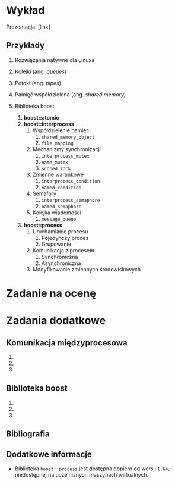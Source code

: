 # Wykład
Prezentacja: [link]

## Przykłady
1. Rozwiązania natywne dla Linuxa
  1. Kolejki (ang. _queues_)
  2. Potoki (ang. _pipes_)
  3. Pamięć współdzielona (ang. _shared memory_)

2. Biblioteka boost
    1. __boost::atomic__
    2. __boost::interprocess__
        1. Współdzielenie pamięci
            1. `shared_memory_object`
            2. `file_mapping`
        2. Mechanizmy synchronizacji
            1. `interprocess_mutex`
            2. `name_mutex`
            3. `scoped_lock`
        3. Zmienne warunkowe
            1. `interprocess_condition`
            2. `named_condition`
        4. Semafory
            1. `interprocess_semaphore`
            2. `named_semaphore`
        5. Kolejka wiadomości
            1. `message_queue`
    3. __boost::process__
        1. Uruchamianie procesu
            1. Pojedynczy proces
            2. Grupowanie
        2. Komunikacja z procesem
            1. Synchroniczna
            2. Asynchroniczna
        3. Modyfikowanie zmiennych środowiskowych

# Zadanie na ocenę

# Zadania dodatkowe
## Komunikacja międzyprocesowa
1.
2.
3.

## Biblioteka boost
1. 
2.
3.

## Bibliografia


## Dodatkowe informacje
- Biblioteka `boost::process` jest dostępna dopiero od wersji `1.64`, niedostępnej na uczelnianych maszynach wirtualnych.
